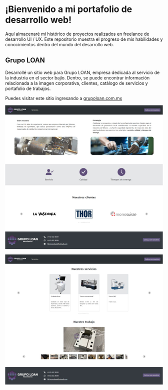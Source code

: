 # ¡Bienvenido a mi portafolio de desarrollo web!

Aquí almacenaré mi histórico de proyectos realizados en freelance de desarrollo UI / UX. Este repositorio muestra el progreso de mis habilidades y conocimientos dentro del mundo del desarrollo web.

## Grupo LOAN

Desarrollé un sitio web para Grupo LOAN, empresa dedicada al servicio de la industria en el sector bajío. Dentro, se puede encontrar información relacionada a la imagen corporativa, clientes, catálogo de servicios y portafolio de trabajos. <br>
  
Puedes visitar este sitio ingresando a [grupoloan.com.mx](https://grupoloan.com.mx)  

![Inicio](https://github.com/dembA7/Web-Development/blob/main/Grupo%20LOAN/public/assets/GrupoLoanInicio.jpg)  

![Servicios](https://github.com/dembA7/Web-Development/blob/main/Grupo%20LOAN/public/assets/GrupoLoanServicios.jpg)  
